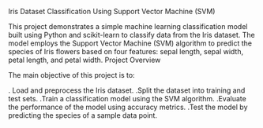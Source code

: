 Iris Dataset Classification Using Support Vector Machine (SVM)

This project demonstrates a simple machine learning classification model built using Python and scikit-learn to classify data from the Iris dataset. The model employs the Support Vector Machine (SVM) algorithm to predict the species of Iris flowers based on four features: sepal length, sepal width, petal length, and petal width.
Project Overview

The main objective of this project is to:

   . Load and preprocess the Iris dataset.
    .Split the dataset into training and test sets.
    .Train a classification model using the SVM algorithm.
    .Evaluate the performance of the model using accuracy metrics.
    .Test the model by predicting the species of a sample data point.
